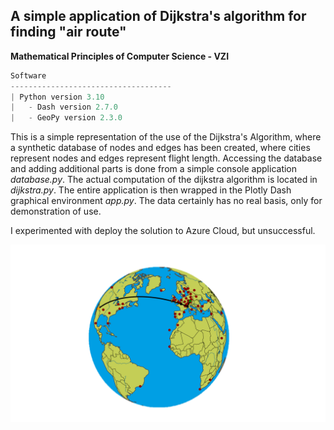## A simple application of Dijkstra's algorithm for finding "air route"

**Mathematical Principles of Computer Science - VZI**

```javascript
Software
------------------------------------
| Python version 3.10
|   - Dash version 2.7.0
|   - GeoPy version 2.3.0
```

This is a simple representation of the use of the Dijkstra's Algorithm, where a synthetic database of nodes and edges has been created, where cities represent nodes and edges represent flight length. Accessing the database and adding additional parts is done from a simple console application *database.py*. The actual computation of the dijkstra algorithm is located in *dijkstra.py*. The entire application is then wrapped in the Plotly Dash graphical environment *app.py*. The data certainly has no real basis, only for demonstration of use.

I experimented with deploy the solution to Azure Cloud, but unsuccessful.

<img src="docs/dash.png">